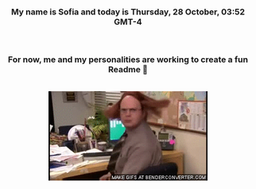 


<div align="center">
<h3 >My name is Sofia and today is Thursday, 28 October, 03:52 GMT-4</h3><br>
<h3 >For now, me and my personalities are working to create a fun Readme 👋
</h3><br>
<img src='img/dwight.gif' alt='working...'/>
</div>
